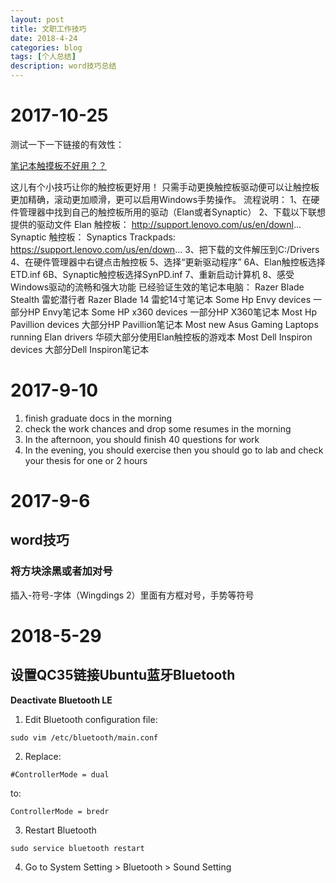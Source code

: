 ```yaml
---
layout: post
title: 文职工作技巧
date: 2018-4-24
categories: blog
tags: [个人总结]
description: word技巧总结
---
```


# 2017-10-25

测试一下一下链接的有效性：

[笔记本触摸板不好用？？](https://www.youtube.com/watch?v=f2rfwR-IV-c)

这儿有个小技巧让你的触控板更好用！ 只需手动更换触控板驱动便可以让触控板更加精确，滚动更加顺滑，更可以启用Windows手势操作。 流程说明： 1、在硬件管理器中找到自己的触控板所用的驱动（Elan或者Synaptic） 2、下载以下联想提供的驱动文件 Elan 触控板： http://support.lenovo.com/us/en/downl... Synaptic 触控板： Synaptics Trackpads: https://support.lenovo.com/us/en/down... 3、把下载的文件解压到C:/Drivers 4、在硬件管理器中右键点击触控板 5、选择“更新驱动程序” 6A、Elan触控板选择ETD.inf 6B、Synaptic触控板选择SynPD.inf 7、重新启动计算机 8、感受Windows驱动的流畅和强大功能 已经验证生效的笔记本电脑： Razer Blade Stealth 雷蛇潜行者 Razer Blade 14 雷蛇14寸笔记本 Some Hp Envy devices 一部分HP Envy笔记本 Some HP x360 devices 一部分HP X360笔记本 Most Hp Pavillion devices 大部分HP Pavillion笔记本 Most new Asus Gaming Laptops running Elan drivers 华硕大部分使用Elan触控板的游戏本 Most Dell Inspiron devices 大部分Dell Inspiron笔记本

# 2017-9-10

1. finish graduate docs in the morning
2. check the work chances and drop some resumes in the morning
3. In the afternoon, you should finish 40 questions for work
4. In the evening, you should exercise then you should go to lab and check your thesis for one or 2 hours

# 2017-9-6

## word技巧

### 将方块涂黑或者加对号

插入-符号-字体（Wingdings 2）里面有方框对号，手势等符号

# 2018-5-29

## 设置QC35链接Ubuntu蓝牙Bluetooth

**Deactivate Bluetooth LE**

1. Edit Bluetooth configuration file:

```
sudo vim /etc/bluetooth/main.conf
```

2. Replace:

```
#ControllerMode = dual
```

to:

```
ControllerMode = bredr
```

3. Restart Bluetooth

```
sudo service bluetooth restart
```

4. Go to System Setting > Bluetooth > Sound Setting
